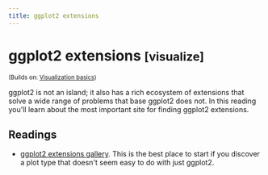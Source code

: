```yaml
---
title: ggplot2 extensions
---
```


<!-- Generated automatically from ggplot2-exts.yml. Do not edit by hand -->

# ggplot2 extensions <small class='visualize'>[visualize]</small>
<small>(Builds on: [Visualization basics](vis-basics.md))</small>

ggplot2 is not an island; it also has a rich ecosystem of extensions that
solve a wide range of problems that base ggplot2 does not. In this reading
you'll learn about the most important site for finding ggplot2 extensions.

## Readings

  * [ggplot2 extensions gallery](https://exts.ggplot2.tidyverse.org).
    This is the best place to start if you discover a plot type that doesn't
    seem easy to do with just ggplot2.


